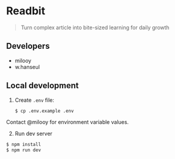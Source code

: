 # Readbit
> Turn complex article into bite-sized learning for daily growth

## Developers
- milooy
- w.hanseul

## Local development
1. Create `.env` file:
   ```sh
   $ cp .env.example .env
   ```
Contact @milooy for environment variable values.

2. Run dev server
```sh
$ npm install
$ npm run dev 
```
